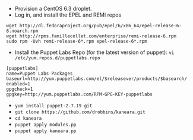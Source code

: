 * Provision a CentOS 6.3 droplet.
* Log in, and install the EPEL and REMI repos

```
wget http://dl.fedoraproject.org/pub/epel/6/x86_64/epel-release-6-8.noarch.rpm
wget http://rpms.famillecollet.com/enterprise/remi-release-6.rpm
sudo rpm -Uvh remi-release-6*.rpm epel-release-6*.rpm
```

* Install the Puppet Labs Repo (for the latest version of puppet): ``vi /etc/yum.repos.d/puppetlabs.repo``

```
[puppetlabs]
name=Puppet Labs Packages
baseurl=http://yum.puppetlabs.com/el/$releasever/products/$basearch/
enabled=1
gpgcheck=1
gpgkey=http://yum.puppetlabs.com/RPM-GPG-KEY-puppetlabs
```

* ``yum install puppet-2.7.19 git``
* ``git clone https://github.com/drobbins/kaneara.git``
* ``cd kaneara``
* ``puppet apply modules.pp``
* ``puppet apply kaneara.pp``
